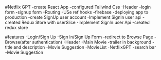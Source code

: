 #Netflix GPT
-create React App
-configured Tailwind Css
-Header
-login form
-signup form
-Routing
-USe ref hooks
-firebase
-deploying app to production
-create SignUp user account
-Implement SignIn user api
-created Redux Store with userSlice
-implement SignIn user Api
-created redux store




#features 
-Login/Sign Up
    -Sign In/Sign Up Form
    -redirect to Browse Page
-Browse(after authentication)
    -Header
    -Main Movie
        -trailer in background
        -title and description
        -Movie Suggestion
            -MovieList 
-NetflixGPT
    -search bar
    -Movie Suggestion